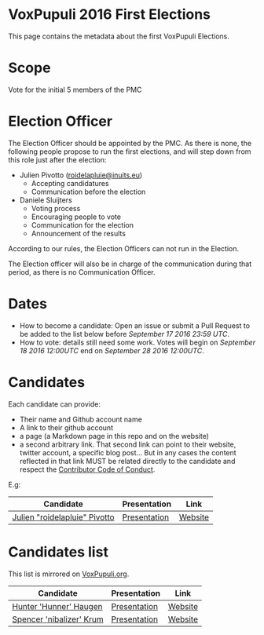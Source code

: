 # VoxPupuli 2016 First Elections

This page contains the metadata about the first VoxPupuli Elections.

# Scope

Vote for the initial 5 members of the PMC

# Election Officer

The Election Officer should be appointed by the PMC. As there is none, the
following people propose to run the first elections, and will step down from
this role just after the election:

* Julien Pivotto (roidelapluie@inuits.eu)
  * Accepting candidatures
  * Communication before the election
* Daniele Sluijters
  * Voting process
  * Encouraging people to vote
  * Communication for the election
  * Announcement of the results

According to our rules, the Election Officers can not run in the Election.

The Election officer will also be in charge of the communication during that
period, as there is no Communication Officer.

# Dates

* How to become a candidate: Open an issue or submit a Pull Request to be added
  to the list below before *September 17 2016 23:59 UTC*.
* How to vote: details still need some work. Votes will begin on *September 18
  2016 12:00UTC* end on *September 28 2016 12:00UTC*.


# Candidates

Each candidate can provide:

- Their name and Github account name
- A link to their github account
- a page (a Markdown page in this repo and on the website)
- a second arbitrary link. That second link can point to their website, twitter
  account, a specific blog post... But in any cases the content
  reflected in that link MUST be related directly to the candidate and respect
  the [Contributor Code of Conduct](https://voxpupuli.org/coc/).

E.g:

| Candidate                           | Presentation       | Link          |
| ----------------------------------- | ------------------ | ------------- |
| [Julien "roidelapluie" Pivotto][rg] | [Presentation][rp] | [Website][rl] |


[rg]:https://github.com/roidelapluie
[rp]:2016-01/roidelapluie.md
[rl]:https://roidelapluie.be

# Candidates list

This list is mirrored on [VoxPupuli.org](https://voxpupuli.org/elections).

| Candidate                    | Presentation       | Link          |
| ---------------------------- | ------------------ | ------------- |
| [Hunter 'Hunner' Haugen][hc] | [Presentation][hp] | [Website][hl] |
| [Spencer 'nibalizer' Krum][nc] | [Presentation][np] | [Website][nl] |


[hc]:https://github.com/hunner
[hp]:2016-01/hunner.md
[hl]:http://twitter.com/Hunnur
[nc]:https://github.com/nibalizer
[np]:2016-01/nibalizer.md
[nl]:http://spencerkrum.com
